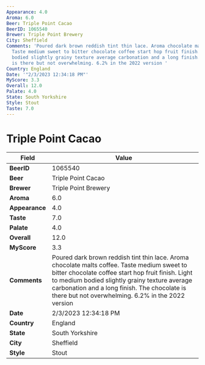 ```yaml
---
Appearance: 4.0
Aroma: 6.0
Beer: Triple Point Cacao
BeerID: 1065540
Brewer: Triple Point Brewery
City: Sheffield
Comments: 'Poured dark brown reddish tint thin lace. Aroma chocolate malts coffee.
  Taste medium sweet to bitter chocolate coffee start hop fruit finish. Light to medium
  bodied slightly grainy texture average carbonation and a long finish. The chocolate
  is there but not overwhelming. 6.2% in the 2022 version '
Country: England
Date: '"2/3/2023 12:34:18 PM"'
MyScore: 3.3
Overall: 12.0
Palate: 4.0
State: South Yorkshire
Style: Stout
Taste: 7.0
---
```


# Triple Point Cacao

| Field         | Value |
|---------------|-------|
| **BeerID** | 1065540 |
| **Beer** | Triple Point Cacao |
| **Brewer** | Triple Point Brewery |
| **Aroma** | 6.0 |
| **Appearance** | 4.0 |
| **Taste** | 7.0 |
| **Palate** | 4.0 |
| **Overall** | 12.0 |
| **MyScore** | 3.3 |
| **Comments** | Poured dark brown reddish tint thin lace. Aroma chocolate malts coffee. Taste medium sweet to bitter chocolate coffee start hop fruit finish. Light to medium bodied slightly grainy texture average carbonation and a long finish. The chocolate is there but not overwhelming. 6.2% in the 2022 version  |
| **Date** | 2/3/2023 12:34:18 PM |
| **Country** | England |
| **State** | South Yorkshire |
| **City** | Sheffield |
| **Style** | Stout |
